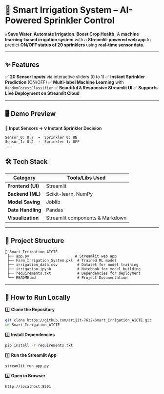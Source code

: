 # 🌾 Smart Irrigation System – AI-Powered Sprinkler Control

**💧 Save Water. Automate Irrigation. Boost Crop Health.**
A **machine learning-based irrigation system** with a **Streamlit-powered web app** to predict **ON/OFF status of 20 sprinklers** using **real-time sensor data**.

---

## ✨ Features

✅ **20 Sensor Inputs** via interactive sliders (0 to 1)
✅ **Instant Sprinkler Prediction** (ON/OFF)
✅ **Multi-label Machine Learning** with `RandomForestClassifier`
✅ **Beautiful & Responsive Streamlit UI**
✅ **Supports Live Deployment on Streamlit Cloud**

---

## 🖥️ Demo Preview

**🎯 Input Sensors → 💡 Instant Sprinkler Decision**

```
Sensor_0: 0.7  →  Sprinkler 0: ON
Sensor_1: 0.2  →  Sprinkler 1: OFF
...
```



## 🛠️ Tech Stack

| Category          | Tools/Libs Used                 |
| ----------------- | ------------------------------- |
| **Frontend (UI)** | Streamlit                       |
| **Backend (ML)**  | Scikit-learn, NumPy             |
| **Model Saving**  | Joblib                          |
| **Data Handling** | Pandas                          |
| **Visualization** | Streamlit components & Markdown |

---

## 📂 Project Structure

```
📁 Smart_Irrigation_AICTE
 ├── app.py                     # Streamlit web app
 ├── Farm_Irrigation_System.pkl  # Trained ML model
 ├── irrigation_data.csv         # Dataset for model training
 ├── irrigation.ipynb            # Notebook for model building
 ├── requirements.txt            # Dependencies for deployment
 └── README.md                   # Project Documentation
```

---

## 🚀 How to Run Locally

1️⃣ **Clone the Repository**

```bash
git clone https://github.com/arijit-7612/Smart_Irrigation_AICTE.git
cd Smart_Irrigation_AICTE
```

2️⃣ **Install Dependencies**

```bash
pip install -r requirements.txt
```

3️⃣ **Run the Streamlit App**

```bash
streamlit run app.py
```

4️⃣ **Open in Browser**

```
http://localhost:8501
```
